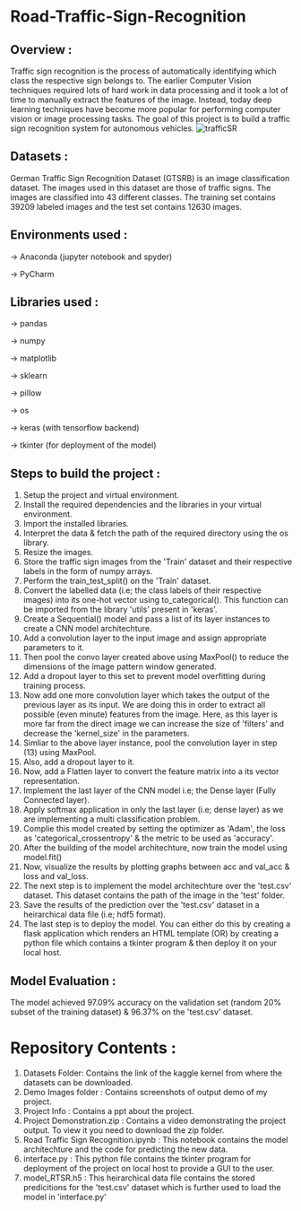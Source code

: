 # Road-Traffic-Sign-Recognition

## Overview :
Traffic sign recognition is the process of automatically identifying which class the respective sign belongs to. The earlier Computer Vision techniques required lots of hard work in data processing and it took a lot of time to manually extract the features of the image. Instead, today deep learning techniques have become more popular for performing computer vision or image processing tasks. The goal of this project is to build a traffic sign recognition system for autonomous vehicles.
![trafficSR](https://user-images.githubusercontent.com/55687431/86936099-2da20900-c15b-11ea-991a-508e9b86ecc1.jpg)



## Datasets :
German Traffic Sign Recognition Dataset (GTSRB) is an image classification dataset.
The images used in this dataset are those of traffic signs. The images are classified into 43 different classes. The training set contains 39209 labeled images and the test set contains 12630 images.


## Environments used :
-> Anaconda (jupyter notebook and spyder)

-> PyCharm


## Libraries used :
-> pandas

-> numpy

-> matplotlib

-> sklearn

-> pillow

-> os

-> keras (with tensorflow backend)

-> tkinter (for deployment of the model)


## Steps to build the project :
1) Setup the project and virtual environment.
2) Install the required dependencies and the libraries in your virtual environment.
3) Import the installed libraries.
4) Interpret the data & fetch the path of the required directory using the os library.
5) Resize the images.
6) Store the traffic sign images from the 'Train' dataset and their respective labels in the form of numpy arrays.
7) Perform the train_test_split() on the 'Train' dataset. 
8) Convert the labelled data (i.e; the class labels of their respective images) into its one-hot vector using to_categorical(). This function can be imported from the library 'utils' present in 'keras'.
9) Create a Sequential() model and pass a list of its layer instances to create a CNN model architechture.
10) Add a convolution layer to the input image and assign appropriate parameters to it.
11) Then pool the convo layer created above using MaxPool() to reduce the dimensions of the image pattern window generated.
12) Add a dropout layer to this set to prevent model overfitting during training process.
13) Now add one more convolution layer which takes the output of the previous layer as its input. We are doing this in order to extract all possible (even minute) features from the image. Here, as this layer is more far from the direct image we can increase the size of 'filters' and decrease the 'kernel_size' in the parameters.
14) Simliar to the above layer instance, pool the convolution layer in step (13) using MaxPool.
15) Also, add a dropout layer to it.
16) Now, add a Flatten layer to convert the feature matrix into a its vector representation.
17) Implement the last layer of the CNN model i.e; the Dense layer (Fully Connected layer).
18) Apply softmax application in only the last layer (i.e; dense layer) as we are implementing a multi classification problem.
19) Complie this model created by setting the optimizer as 'Adam', the loss as 'categorical_crossentropy' & the metric to be used as 'accuracy'.
20) After the building of the model architechture, now train the model using model.fit()
21) Now, visualize the results by plotting graphs between acc and val_acc & loss and val_loss.
22) The next step is to implement the model architechture over the 'test.csv' dataset. This dataset contains the path of the image in the 'test' folder.
23) Save the results of the prediction over the 'test.csv' dataset in a heirarchical data file (i.e; hdf5 format).
24) The last step is to deploy the model. You can either do this by creating a flask application which renders an HTML template (OR) by creating a python file which contains a tkinter program & then deploy it on your local host.


## Model Evaluation :
The model achieved 97.09% accuracy on the validation set (random 20% subset of the training dataset) & 96.37% on the 'test.csv' dataset.


# Repository Contents :
1) Datasets Folder: Contains the link of the kaggle kernel from where the datasets can be downloaded.
2) Demo Images folder : Contains screenshots of output demo of my project.
3) Project Info : Contains a ppt about the project.
4) Project Demonstration.zip : Contains a video demonstrating the project output. To view it you need to download the zip folder.
5) Road Traffic Sign Recognition.ipynb : This notebook contains the model architechture and the code for predicting the new data.
6) interface.py : This python file contains the tkinter program for deployment of the project on local host to provide a GUI to the user.
7) model_RTSR.h5 : This heirarchical data file contains the stored predicitions for the 'test.csv' dataset which is further used to load the model in 'interface.py'
